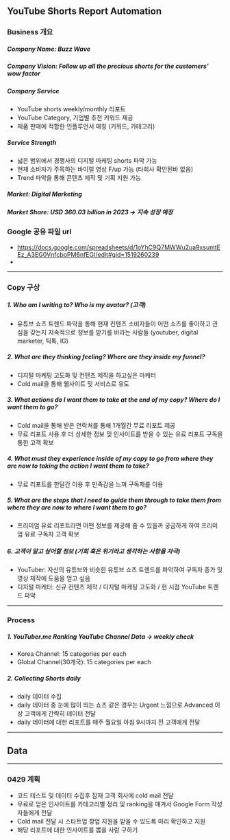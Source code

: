 ## YouTube Shorts Report Automation
### Business 개요
##### Company Name: Buzz Wave
##### Company Vision: Follow up all the precious shorts for the customers' wow factor
##### Company Service
- YouTube shorts weekly/monthly 리포트
- YouTube Category, 기업별 추천 키워드 제공
- 제품 판매에 적합한 인플루언서 매칭 (키워드, 카테고리)
##### Service Strength 
- 넓은 범위에서 경쟁사의 디지털 마케팅 shorts 파악 가능
- 현재 소비자가 주목하는 바이럴 영상 F/up 가능 (타회사 확인된바 없음)
- Trend 파악을 통해 콘텐츠 제작 및 기획 지원 가능
##### Market: Digital Marketing
##### Market Share: USD 360.03 billion in 2023 -> 지속 성장 예정

### Google 공유 파일 url 
- https://docs.google.com/spreadsheets/d/1oYhC9Q7MWWu2ua9xsumtEEz_A3EG0VnfcboPM6nfEGI/edit#gid=1519260239
- 
---------------------------------------------------------------------------------------------------------------------
### Copy 구상
##### 1. Who am I writing to? Who is my avatar? (고객)
- 유튜브 쇼츠 트렌드 파악을 통해 현재 컨텐츠 소비자들이 어떤 쇼츠를 좋아하고 관심을 갖는지 지속적으로 정보를 받기를 바라는 사람들 (youtuber, digital marketer, 틱톡, IG)
##### 2. What are they thinking feeling? Where are they inside my funnel? 
- 디지털 마케팅 고도화 및 컨텐츠 제작을 하고싶은 마케터
- Cold mail을 통해 웹사이트 및 서비스로 유도
##### 3. What actions do I want them to take at the end of my copy? Where do I want them to go?
- Cold mail을 통해 받은 연락처를 통해 1개월간 무료 리포트 제공
- 무료 리포트 사용 후 더 상세한 정보 및 인사이트를 받을 수 있는 유료 리포트 구독을 통한 고객 확보
##### 4. What must they experience inside of my copy to go from where they are now to taking the action I want them to take? 
- 무료 리포트를 한달간 이용 후 만족감을 느껴 구독제를 이용
##### 5. What are the steps that I need to guide them through to take them from where they are now to where I want them to go?
- 프리미엄 유료 리포트라면 어떤 정보를 제공해 줄 수 있을까 궁금하게 하여 프리미엄 유료 구독자 고객 확보  
##### 6. 고객이 알고 싶어할 정보 (기회 혹은 위기라고 생각하는 사항을 자극)
- YouTuber: 자신의 유튜브와 비슷한 유튜브 쇼츠 트렌드를 파악하여 구독자 증가 및 영상 제작에 도움을 얻고 싶음
- 디지털 마케터: 신규 컨텐츠 제작 / 디지털 마케팅 고도화 / 현 시점 YouTube 트렌드 파악
----------------------------------------------------------------------------------------------------------
### Process
##### 1. YouTuber.me Ranking YouTube Channel Data -> weekly check
- Korea Channel: 15 categories per each
- Global Channel(30개국): 15 categories per each
##### 2. Collecting Shorts daily
- daily 데이터 수집
- daily 데이터 중 눈에 많이 띄는 쇼츠 같은 경우는 Urgent 느낌으로 Advanced 이상 고객에게 간략히 데이터 전달
- daily 데이터에 대한 리포트를 매주 월요일 아침 9시까지 전 고객에게 전달
------------------------------------------------------------------------------------------------------------------
## Data
-------------------------------------------------------------------------------------------------------------------
### 0429 계획
- 코드 테스트 및 데이터 수집후 잠재 고객 회사에 cold mail 전달
- 무료로 얻은 인사이트를 카테고리별 정리 및 ranking을 매겨서 Google Form 작성자들에게 전달
- Cold mail 전달 시 스타트업 창업 지원을 받을 수 있도록 미리 확인하고 지원
- 해당 리포트에 대한 인사이트를 뽑을 사람 구하기

